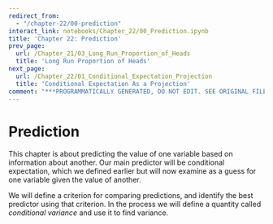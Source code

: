 ```yaml
---
redirect_from:
  - "/chapter-22/00-prediction"
interact_link: notebooks/Chapter_22/00_Prediction.ipynb
title: 'Chapter 22: Prediction'
prev_page:
  url: /Chapter_21/03_Long_Run_Proportion_of_Heads
  title: 'Long Run Proportion of Heads'
next_page:
  url: /Chapter_22/01_Conditional_Expectation_Projection
  title: 'Conditional Expectation As a Projection'
comment: "***PROGRAMMATICALLY GENERATED, DO NOT EDIT. SEE ORIGINAL FILES IN /notebooks***"
---
```


# Prediction

This chapter is about predicting the value of one variable based on information about another. Our main predictor will be conditional expectation, which we defined earlier but will now examine as a guess for one variable given the value of another. 

We will define a criterion for comparing predictions, and identify the best predictor using that criterion. In the process we will define a quantity called *conditional variance* and use it to find variance.
